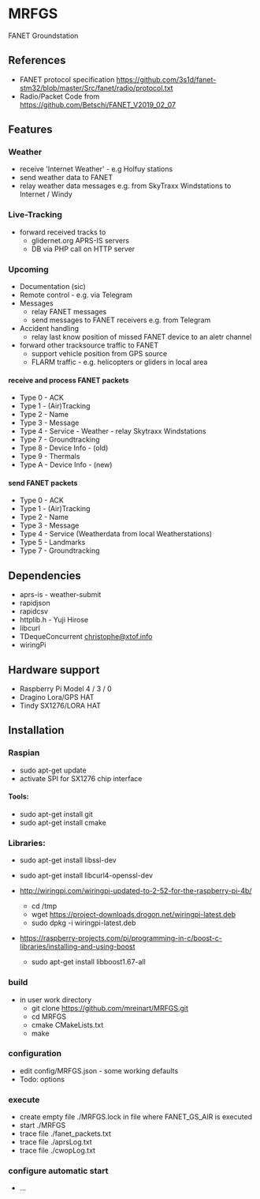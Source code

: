 # MRFGS
FANET Groundstation

## References
 * FANET protocol specification https://github.com/3s1d/fanet-stm32/blob/master/Src/fanet/radio/protocol.txt
 * Radio/Packet Code from https://github.com/Betschi/FANET_V2019_02_07

## Features

### Weather
- receive 'Internet Weather' - e.g Holfuy stations
- send weather data to FANET
- relay weather data messages e.g. from SkyTraxx Windstations to Internet / Windy
         
### Live-Tracking
- forward received tracks to 
   - glidernet.org APRS-IS servers
   - DB via PHP call on HTTP server
        
### Upcoming
- Documentation (sic)
- Remote control - e.g. via Telegram
- Messages
    - relay FANET messages
    - send messages to FANET receivers e.g. from Telegram
 - Accident handling 
    - relay last know position of missed FANET device to an aletr channel
 - forward other tracksource traffic to FANET
    - support vehicle position from GPS source
    - FLARM traffic - e.g. helicopters or gliders in local area

#### receive and process FANET packets
* Type 0 - ACK
* Type 1 - (Air)Tracking
* Type 2 - Name
* Type 3 - Message
* Type 4 - Service - Weather - relay Skytraxx Windstations
* Type 7 - Groundtracking
* Type 8 - Device Info - (old)
* Type 9 - Thermals
* Type A - Device Info - (new)

#### send FANET packets
* Type 0 - ACK
* Type 1 - (Air)Tracking
* Type 2 - Name
* Type 3 - Message
* Type 4 - Service (Weatherdata from local Weatherstations)
* Type 5 - Landmarks
* Type 7 - Groundtracking

###

## Dependencies
- aprs-is - weather-submit
- rapidjson
- rapidcsv
- httplib.h - Yuji Hirose
- libcurl
- TDequeConcurrent <christophe@xtof.info>
- wiringPi

## Hardware support
- Raspberry Pi Model 4 / 3 / 0
- Dragino Lora/GPS HAT
- Tindy SX1276/LORA HAT 

## Installation

### Raspian
   - sudo apt-get update
   - activate SPI for SX1276 chip interface
   
####  Tools:
   - sudo apt-get install git
   - sudo apt-get install cmake
   
### Libraries:
   - sudo apt-get install libssl-dev
   - sudo apt-get install libcurl4-openssl-dev
   
   - http://wiringpi.com/wiringpi-updated-to-2-52-for-the-raspberry-pi-4b/
     - cd /tmp
     - wget https://project-downloads.drogon.net/wiringpi-latest.deb
     - sudo dpkg -i wiringpi-latest.deb
     
   - https://raspberry-projects.com/pi/programming-in-c/boost-c-libraries/installing-and-using-boost
     - sudo apt-get install libboost1.67-all
     
### build 
   - in user work directory
     - git clone https://github.com/mreinart/MRFGS.git
     - cd MRFGS
     - cmake CMakeLists.txt
     - make

### configuration
   - edit config/MRFGS.json - some working defaults
   - Todo: options

### execute
   - create empty file ./MRFGS.lock in file where FANET_GS_AIR is executed 
   - start ./MRFGS
   - trace file ./fanet_packets.txt
   - trace file ./aprsLog.txt
   - trace file ./cwopLog.txt
     
### configure automatic start
 - ...
